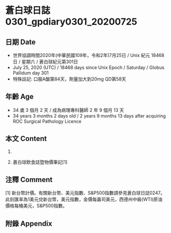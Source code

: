 [_metadata_:encoding]: - "utf-8"
[_metadata_:language]: - "zh-Hant-TW"
[_metadata_:fileformat]: - "markdown"
[_metadata_:MIME_type]: - "text/plain"
[_metadata_:markdown_version]: - "commonmark version 0.29"
[_metadata_:markdown_spec]: - "https://spec.commonmark.org/0.29/"

# 蒼白球日誌0301_gpdiary0301_20200725 #

## 日期 Date ##

* 世界協調時間2020年(中華民國109年，令和2年)7月25日 / Unix 紀元 18468 日 / 星期六 / 蒼白球紀元第301日
* July 25, 2020 (UTC) / 18468 days since Unix Epoch / Saturday / Globus Pallidum day 301
* 特殊註記: 口服A酸第84天，劑量加大到20mg QD第58天

## 年齡 Age ##

* 34 歲 3 個月 2 天 / 成為病理專科醫師 2 年 9 個月 13 天
* 34 years 3 months 2 days old / 2 years 9 months 13 days after acquiring ROC Surgical Pathology Licence

## 本文 Content ##

1. 

    
2. 蒼白球飲食誌暨物價筆記[1]

    

## 注釋 Comment ##

[1] 新台幣計價。有關新台幣、美元指數、S&P500指數請參見蒼白球日誌0247。此刻匯率為1美元兌新台幣，美元指數，金價每盎司美元，西德州中級(WTI)原油價格每桶美元，S&P500指數。



## 附錄 Appendix ##

